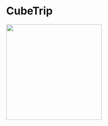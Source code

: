 # CubeTrip
<tr>
	<td>
		<a href="https://github.com/Bandirmisha/CubeTrip/tree/main/gifs)https://github.com/Bandirmisha/CubeTrip/tree/main/gifs/1.gif">
			<img src="https://github.com/Bandirmisha/CubeTrip/tree/main/gifs)https://github.com/Bandirmisha/CubeTrip/tree/main/gifs/1.gif" width="256">
		</a>
	</td>
</tr>

